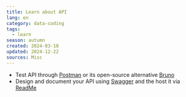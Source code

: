```yaml
---
title: Learn about API
lang: en
category: data-coding
tags:
  - learn
season: autumn
created: 2024-03-18
updated: 2024-12-22
sources: Misc
---
```


- Test API through [Postman](https://www.postman.com/) or its open-source alternative [Bruno](https://www.usebruno.com/)
- Design and document your API using [Swagger](https://swagger.io/) and the host it via [ReadMe](https://readme.com/)
